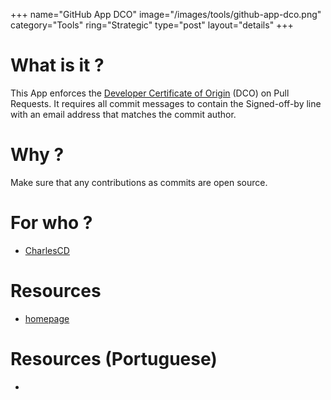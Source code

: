 +++
name="GitHub App DCO"
image="/images/tools/github-app-dco.png"
category="Tools"
ring="Strategic"
type="post"
layout="details"
+++

# What is it ?
This App enforces the [Developer Certificate of Origin](https://developercertificate.org/) (DCO) on Pull Requests. It requires all commit messages to contain the Signed-off-by line with an email address that matches the commit author.


# Why ?
Make sure that any contributions as commits are open source.

# For who ?
* [CharlesCD](https://charlescd.io/)

# Resources
* [homepage](https://github.com/apps/dco)

# Resources (Portuguese)
* []()
